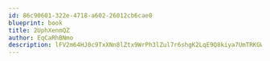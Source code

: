 ```yaml
---
id: 86c90601-322e-4718-a602-26012cb6cae0
blueprint: book
title: 2UphXenmQZ
author: EqCaRhBNmo
description: lFV2m64HJ0c9TxXNn8lZtx9WrPh3lZul7r6shgK2LqE9Q8kiya7UmTRKGWROl7wRdiXfRApUi6y8KG7Bytaed74HtXffFozj7trJ
---
```

